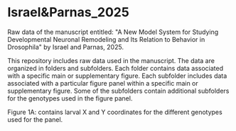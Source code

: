 # Israel&Parnas_2025
Raw data of the manuscript entitled: "A New Model System for Studying Developmental Neuronal Remodeling and Its Relation to Behavior in Drosophila" by Israel and Parnas, 2025.

This repository includes raw data used in the manuscript. 
The data are organized in folders and subfolders. 
Each folder contains data associated with a specific main or supplementary figure. 
Each subfolder includes data associated with a particular figure panel within a specific main or supplementary figure.
Some of the subfolders contain additional subfolders for the genotypes used in the figure panel.

Figure 1A: contains larval X and Y coordinates for the different genotypes used for the panel.
